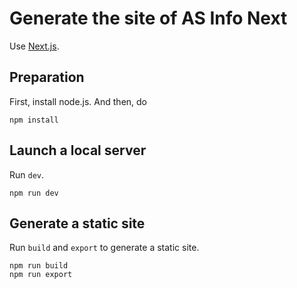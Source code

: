 # Generate the site of AS Info Next

Use [Next.js](https://nextjs.org/).


## Preparation

First, install node.js. And then, do

    npm install

## Launch a local server

Run `dev`.

    npm run dev

## Generate a static site


Run `build` and `export` to generate a static site.

    npm run build
    npm run export


